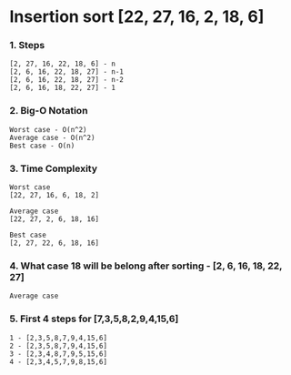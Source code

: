 # Insertion sort [22, 27, 16, 2, 18, 6]
### 1. Steps
```
[2, 27, 16, 22, 18, 6] - n
[2, 6, 16, 22, 18, 27] - n-1
[2, 6, 16, 22, 18, 27] - n-2
[2, 6, 16, 18, 22, 27] - 1
```
### 2. Big-O Notation
```
Worst case - O(n^2)
Average case - O(n^2)
Best case - O(n)
```

### 3. Time Complexity
```
Worst case
[22, 27, 16, 6, 18, 2]

Average case
[22, 27, 2, 6, 18, 16]

Best case
[2, 27, 22, 6, 18, 16]
```

### 4. What case 18 will be belong after sorting - [2, 6, 16, 18, 22, 27]
```
Average case
```

### 5. First 4 steps for [7,3,5,8,2,9,4,15,6]
```
1 - [2,3,5,8,7,9,4,15,6]
2 - [2,3,5,8,7,9,4,15,6]
3 - [2,3,4,8,7,9,5,15,6]
4 - [2,3,4,5,7,9,8,15,6]
```
